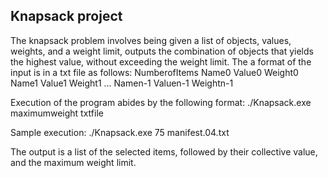 ## Knapsack project

The knapsack problem involves being given a list of objects, values, weights, and a weight limit, outputs the combination of objects that yields the highest value, without exceeding the weight limit.
The a format of the input is in a txt file as follows:
NumberofItems
Name0 Value0 Weight0
Name1 Value1 Weight1
...
Namen-1 Valuen-1 Weightn-1

Execution of the program abides by the following format:
./Knapsack.exe maximumweight txtfile

Sample execution: 
./Knapsack.exe 75 manifest.04.txt

The output is a list of the selected items, followed by their collective value, and the maximum weight limit.